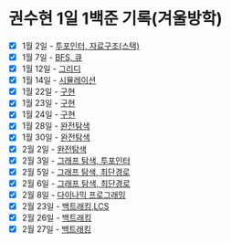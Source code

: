 # 권수현 1일 1백준 기록(겨울방학)

- [x]   1월 2일 - [투포인터, 자료구조(스택)](./0102/)
- [x]   1월 7일 - [BFS, 큐](./0107/)
- [x]   1월 12일 - [그리디](./0112/)
- [x]   1월 14일 - [시뮬레이션](./0114/)
- [x]   1월 22일 - [구현](./0122/)
- [x]   1월 23일 - [구현](./0123/)
- [x]   1월 24일 - [구현](./0124/)
- [x]   1월 28일 - [완전탐색](./0128/)
- [x]   1월 30일 - [완전탐색](./0130/)
- [x]   2월 2일 - [완전탐색](./0202/)
- [x]   2월 3일 - [그래프 탐색, 투포인터](./0203/)
- [x]   2월 5일 - [그래프 탐색, 최단경로](./0205/)
- [x]   2월 6일 - [그래프 탐색, 최단경로](./0206/)
- [x]   2월 8일 - [다이나믹 프로그래밍](./0208/)
- [X]   2월 23일 - [백트래킹,LCS](./0223/)
- [X]   2월 26일 - [백트래킹](./0226/)
- [X]   2월 27일 - [백트래킹](./0227/)